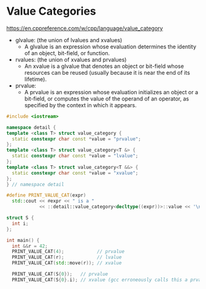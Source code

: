 # Value Categories

https://en.cppreference.com/w/cpp/language/value_category

- glvalue: (the union of lvalues and xvalues)
  - A glvalue is an expression whose evaluation determines the identity of an object, bit-field, or function.
- rvalues: (the union of xvalues and prvalues)
  - An xvalue is a glvalue that denotes an object or bit-field whose resources can be reused (usually because it is near
    the end of its lifetime).
- prvalue:
  - A prvalue is an expression whose evaluation initializes an object or a bit-field, or computes the value of the
    operand of an operator, as specified by the context in which it appears.

```c++
#include <iostream>

namespace detail {
template <class T> struct value_category {
  static constexpr char const *value = "prvalue";
};
template <class T> struct value_category<T &> {
  static constexpr char const *value = "lvalue";
};
template <class T> struct value_category<T &&> {
  static constexpr char const *value = "xvalue";
};
} // namespace detail

#define PRINT_VALUE_CAT(expr)                                                  \
  std::cout << #expr << " is a "                                               \
            << ::detail::value_category<decltype((expr))>::value << '\n'

struct S {
  int i;
};

int main() {
  int &&r = 42;
  PRINT_VALUE_CAT(4);            // prvalue
  PRINT_VALUE_CAT(r);            // lvalue
  PRINT_VALUE_CAT(std::move(r)); // xvalue

  PRINT_VALUE_CAT(S{0});   // prvalue
  PRINT_VALUE_CAT(S{0}.i); // xvalue (gcc erroneously calls this a prvalue)
```
